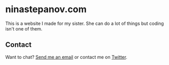 # ninastepanov.com

This is a website I made for my sister. She can do a lot of things but coding isn't one of them.

## Contact

Want to chat? [Send me an email](mailto:dan@danstepanov.com) or contact me on [Twitter](http://twitter.com/danstepanov).